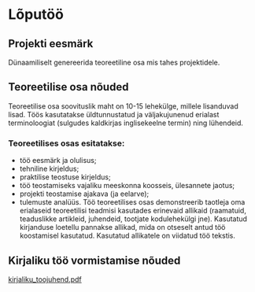 # Lõputöö

## Projekti eesmärk
Dünaamiliselt genereerida teoreetiline osa mis tahes projektidele.

## Teoreetilise osa nõuded
Teoreetilise osa soovituslik maht on 10-15 lehekülge, millele lisanduvad lisad. Töös kasutatakse
üldtunnustatud ja väljakujunenud erialast terminoloogiat (sulgudes kaldkirjas inglisekeelne termin) ning
lühendeid. 
### Teoreetilises osas esitatakse: 
- töö eesmärk ja olulisus; 
- tehniline kirjeldus; 
- praktilise teostuse kirjeldus;
- töö teostamiseks vajaliku meeskonna koosseis, ülesannete jaotus; 
- projekti teostamise ajakava (ja eelarve); 
- tulemuste analüüs. 
Töö teoreetilises osas demonstreerib taotleja oma erialaseid teoreetilisi teadmisi kasutades erinevaid
allikaid (raamatuid, teaduslikke artikleid, juhendeid, tootjate kodulehekülgi jne). Kasutatud kirjanduse
loetellu pannakse allikad, mida on otseselt antud töö koostamisel kasutatud. Kasutatud allikatele on
viidatud töö tekstis.

## Kirjaliku töö vormistamise nõuded
[kirjaliku_toojuhend.pdf](https://github.com/freduard/l6putoo-laravel/files/12827760/kirjaliku_toojuhend.pdf)
